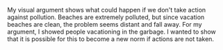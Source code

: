 My visual argument shows what could happen if we don't take action against pollution.  Beaches are extremely polluted, but since vacation beaches are clean, the problem seems distant and fall away.  For my argument, I showed people vacationing in the garbage.  I wanted to show that it is possible for this to become a new norm if actions are not taken.
